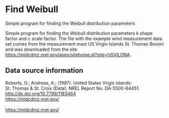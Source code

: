 # Find Weibull
Simple program for finding the Weibull distribution parameters

Simple program for finding the Weibull distribution parameters
k shape factor and c scale factor.
The file with the example wind measurement data set comes
from the measurement mast US Virgin Islands St. Thomas Bovoni and
was downloaded from the site 
<https://midcdmz.nrel.gov/apps/sitehome.pl?site=USVILONA>.

## Data source information
Roberts, O.; Andreas, A.; (1997). United States Virgin Islands:<br>
St. Thomas & St. Croix (Data); NREL Report No. DA-5500-64451.<br>
http://dx.doi.org/10.7799/1183464<br>
https://midcdmz.nrel.gov/<br>
<br>
https://midcdmz.nrel.gov/

